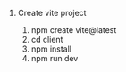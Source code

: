 1. Create vite project

   1. npm create vite@latest
   2. cd client
   3. npm install
   4. npm run dev
